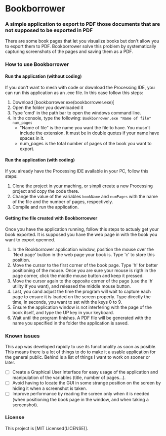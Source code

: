 # Bookborrower
### A simple application to export to PDF those documents that are not supposed to be exported in PDF
There are some book pages that let you visualize books but don't allow you to export them to PDF. Bookborrower solve this problem by systematically capturing screenshots of the pages and saving them as a PDF.

### How to use Bookborrower
#### Run the application (without coding)
If you don't want to mesh with code or download the Processing IDE, you can run this application as an .exe file. In this case follow this steps:
1. Download [bookborrower.exe(bookborrower.exe)]
2. Open the folder you downloaded it
3. Type 'cmd' in the path bar to open the windows command line.
4. In the console, type the following:
	``Bookborrower.exe "Name of file" num_pages``
	- "Name of file" is the name you want the file to have. You musn't include the extension. It must be in double quotes if your name have spaces in it.
	- num_pages is the total number of pages of the book you want to export.
#### Run the application (with coding)
If you already have the Processing IDE available in your PC, follow this steps:
1. Clone the project in your maching, or simpli create a new Processing project and copy the code there.
2. Change the value of the variables `bookName` and `numPages` with the name of the file and the number of pages, respectively.
3. Compile and run the application.
#### Getting the file created with Bookborroewer
Once you have the application running, follow this steps to actualy get your book exported. It is supposed you have the web page in with the book you want to export openned.
1. In the Bookborrower application window, position the mouse over the 'Next page' button in the web page your book is. Type 'c' to store this position.
2. Move the cursor to the first corner of the book page. Type 'h' for better positioning of the mouse. Once you are sure your mouse is rigth in the page corner, click the middle mouse button and keep it pressed.
3. Move the cursor again to the opposite corner of the page (use the 'h' utility if you want), and released the middle mouse button.
4. Last, you cand adjust the time the program will wait to capture each page to ensure it is loaded on the screen properly. Type directly the time, in seconds, you want to set with the keys 0 to 9.
5. Ensure the application window is not interfering with the page of the book itself, and type the UP key in your keyboard.
6. Wait until the program finishes. A PDF file will be generated with the name you specified in the folder the application is saved.

### Known issues
This app was developed rapidly to use its functionality as soon as posible. This means there is a lot of things to do to make it a usable application for the general public. Behind is a list of things I want to work on sooner or later.
-[ ] Create a Graphical User Interface for easy usage of the application and manipulation of the variables (title, number of pages...).
-[ ] Avoid having to locate the GUI in some strange position on the screen by hiding it when a screenshot is taken.
-[ ] Improve performance by reading the screen only when it is needed (when positioning the book page in the window, and when taking a screenshot).

### License
This project is [MIT Licensed(LICENSE)].
